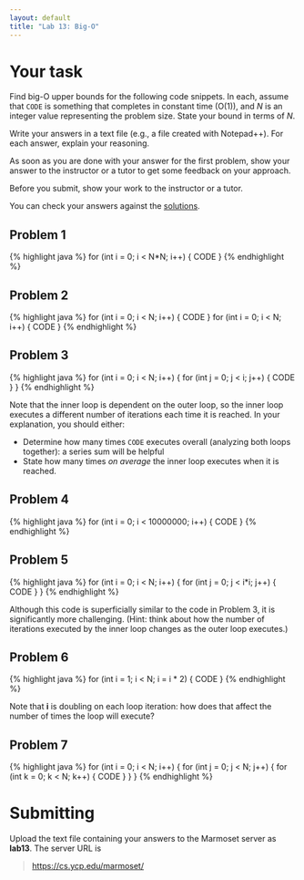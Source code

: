 ```yaml
---
layout: default
title: "Lab 13: Big-O"
---
```


# Your task

Find big-O upper bounds for the following code snippets.  In each, assume that `CODE` is something that completes in constant time (O(1)), and *N* is an integer value representing the problem size.  State your bound in terms of *N*.

Write your answers in a text file (e.g., a file created with Notepad++).  For each answer, explain your reasoning.

As soon as you are done with your answer for the first problem, show your answer to the instructor or a tutor to get some feedback on your approach.

Before you submit, show your work to the instructor or a tutor.

You can check your answers against the [solutions](lab13soln.pdf).

## Problem 1

{% highlight java %}
for (int i = 0; i < N*N; i++) {
    CODE
}
{% endhighlight %}

## Problem 2

{% highlight java %}
for (int i = 0; i < N; i++) {
    CODE
}
for (int i = 0; i < N; i++) {
    CODE
}
{% endhighlight %}

## Problem 3

{% highlight java %}
for (int i = 0; i < N; i++) {
    for (int j = 0; j < i; j++) {
        CODE
    }
}
{% endhighlight %}

Note that the inner loop is dependent on the outer loop, so the inner loop executes a different number of iterations each time it is reached.  In your explanation, you should either:

* Determine how many times `CODE` executes overall (analyzing both loops together): a series sum will be helpful
* State how many times *on average* the inner loop executes when it is reached.

## Problem 4

{% highlight java %}
for (int i = 0; i < 10000000; i++) {
    CODE
}
{% endhighlight %}

## Problem 5

{% highlight java %}
for (int i = 0; i < N; i++) {
    for (int j = 0; j < i*i; j++) {
        CODE
    }
}
{% endhighlight %}

<!--
This one is similar to Problem 3: the inner loop is dependent on the outer loop.
-->
Although this code is superficially similar to the code in Problem 3, it is significantly more challenging.  (Hint: think about how the number of iterations executed by the inner loop changes as the outer loop executes.)

## Problem 6

{% highlight java %}
for (int i = 1; i < N; i = i * 2) {
    CODE
}
{% endhighlight %}

Note that **i** is doubling on each loop iteration: how does that affect the number of times the loop will execute?

## Problem 7

{% highlight java %}
for (int i = 0; i < N; i++) {
    for (int j = 0; j < N; j++) {
        for (int k = 0; k < N; k++) {
            CODE
        }
    }
}
{% endhighlight %}

Submitting
==========

Upload the text file containing your answers to the Marmoset server as **lab13**. The server URL is

> <https://cs.ycp.edu/marmoset/>
